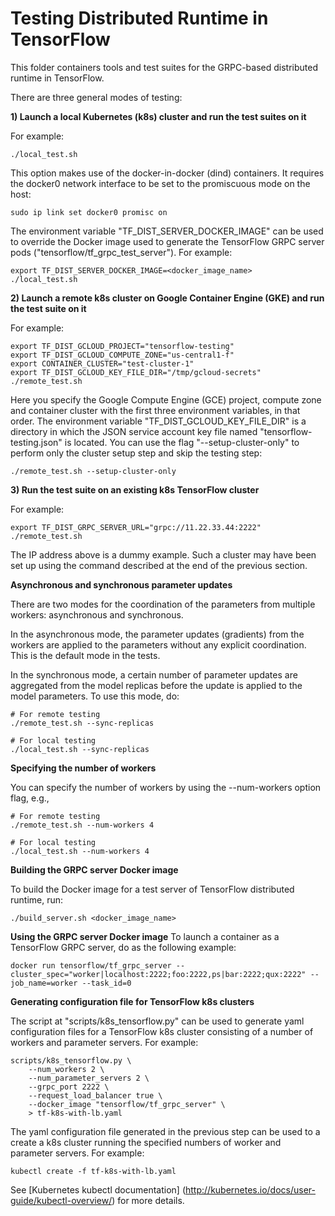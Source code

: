 # Testing Distributed Runtime in TensorFlow
This folder containers tools and test suites for the GRPC-based distributed
runtime in TensorFlow.

There are three general modes of testing:

**1) Launch a local Kubernetes (k8s) cluster and run the test suites on it**

For example:

    ./local_test.sh

This option makes use of the docker-in-docker (dind) containers. It requires
the docker0 network interface to be set to the promiscuous mode on the host:

    sudo ip link set docker0 promisc on

The environment variable "TF_DIST_SERVER_DOCKER_IMAGE" can be used to override
the Docker image used to generate the TensorFlow GRPC server pods
("tensorflow/tf_grpc_test_server"). For example:

    export TF_DIST_SERVER_DOCKER_IMAGE=<docker_image_name>
    ./local_test.sh

**2) Launch a remote k8s cluster on Google Container Engine (GKE) and run the
test suite on it**

For example:

    export TF_DIST_GCLOUD_PROJECT="tensorflow-testing"
    export TF_DIST_GCLOUD_COMPUTE_ZONE="us-central1-f"
    export CONTAINER_CLUSTER="test-cluster-1"
    export TF_DIST_GCLOUD_KEY_FILE_DIR="/tmp/gcloud-secrets"
    ./remote_test.sh

Here you specify the Google Compute Engine (GCE) project, compute zone and
container cluster with the first three environment variables, in that order.
The environment variable "TF_DIST_GCLOUD_KEY_FILE_DIR" is a directory in which
the JSON service account key file named "tensorflow-testing.json" is located.
You can use the flag "--setup-cluster-only" to perform only the cluster setup
step and skip the testing step:

    ./remote_test.sh --setup-cluster-only

**3) Run the test suite on an existing k8s TensorFlow cluster**

For example:

    export TF_DIST_GRPC_SERVER_URL="grpc://11.22.33.44:2222"
    ./remote_test.sh

The IP address above is a dummy example. Such a cluster may have been set up
using the command described at the end of the previous section.


**Asynchronous and synchronous parameter updates**

There are two modes for the coordination of the parameters from multiple
workers: asynchronous and synchronous.

In the asynchronous mode, the parameter updates (gradients) from the workers
are applied to the parameters without any explicit coordination. This is the
default mode in the tests.

In the synchronous mode, a certain number of parameter updates are aggregated
from the model replicas before the update is applied to the model parameters.
To use this mode, do:

    # For remote testing
    ./remote_test.sh --sync-replicas

    # For local testing
    ./local_test.sh --sync-replicas


**Specifying the number of workers**

You can specify the number of workers by using the --num-workers option flag,
e.g.,

    # For remote testing
    ./remote_test.sh --num-workers 4

    # For local testing
    ./local_test.sh --num-workers 4


**Building the GRPC server Docker image**

To build the Docker image for a test server of TensorFlow distributed runtime,
run:

    ./build_server.sh <docker_image_name>

**Using the GRPC server Docker image**
To launch a container as a TensorFlow GRPC server, do as the following example:

    docker run tensorflow/tf_grpc_server --cluster_spec="worker|localhost:2222;foo:2222,ps|bar:2222;qux:2222" --job_name=worker --task_id=0

**Generating configuration file for TensorFlow k8s clusters**

The script at "scripts/k8s_tensorflow.py" can be used to generate yaml
configuration files for a TensorFlow k8s cluster consisting of a number of
workers and parameter servers. For example:

    scripts/k8s_tensorflow.py \
        --num_workers 2 \
        --num_parameter_servers 2 \
        --grpc_port 2222 \
        --request_load_balancer true \
        --docker_image "tensorflow/tf_grpc_server" \
        > tf-k8s-with-lb.yaml

The yaml configuration file generated in the previous step can be used to a
create a k8s cluster running the specified numbers of worker and parameter
servers. For example:

    kubectl create -f tf-k8s-with-lb.yaml

See [Kubernetes kubectl documentation]
(http://kubernetes.io/docs/user-guide/kubectl-overview/) for more details.
